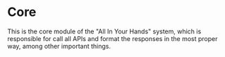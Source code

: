 

Core
========

 This is the core module of the "All In Your Hands" system, which is responsible for call all APIs and format the responses in the most proper way, among other important things.    
 
  